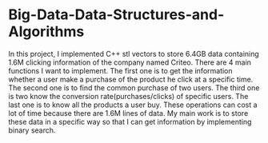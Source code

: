 # Big-Data-Data-Structures-and-Algorithms
In this project, I implemented C++ stl vectors to store 6.4GB data containing 1.6M clicking information of the company named Criteo. There are 4 main functions I want to implement. The first one is to get the information whether a user make a purchase of the product he click at a specific time. The second one is to find the common purchase of two users. The third one is two know the conversion rate(purchases/clicks) of specific users. The last one is to know all the products a user buy. These operations can cost a lot of time because there are 1.6M lines of data. My main work is to store these data in a specific way so that I can get information by implementing binary search.

